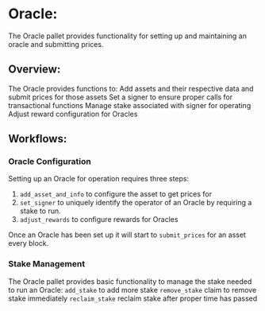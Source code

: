 # Oracle:

The Oracle pallet provides functionality for setting up and maintaining an oracle and submitting prices.

## Overview:

The Oracle provides functions to:
Add assets and their respective data and submit prices for those assets
Set a signer to ensure proper calls for transactional functions
Manage stake associated with signer for operating
Adjust reward configuration for Oracles

## Workflows:

### Oracle Configuration

Setting up an Oracle for operation requires three steps:
1. `add_asset_and_info` to configure the asset to get prices for
2. `set_signer` to uniquely identify the operator of an Oracle by requiring a stake to run.
3. `adjust_rewards` to configure rewards for Oracles

Once an Oracle has been set up it will start to `submit_prices` for an asset every block.

### Stake Management

The Oracle pallet provides basic functionality to manage the stake needed to run an Oracle:
`add_stake` to add more stake
`remove_stake` claim to remove stake immediately
`reclaim_stake` reclaim stake after proper time has passed
